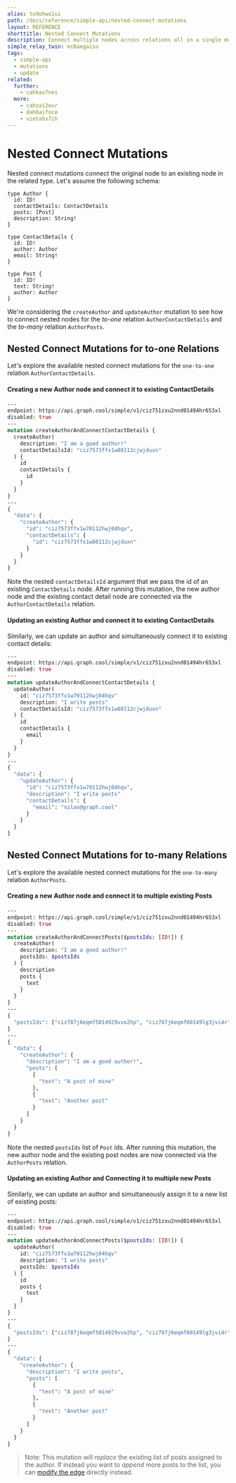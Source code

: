 ```yaml
---
alias: tu9ohwa1ui
path: /docs/reference/simple-api/nested-connect-mutations
layout: REFERENCE
shorttitle: Nested Connect Mutations
description: Connect multiple nodes across relations all in a single mutation.
simple_relay_twin: ec6aegaiso
tags:
  - simple-api
  - mutations
  - update
related:
  further:
    - cahkav7nei
  more:
    - cahzai2eur
    - dah6aifoce
    - vietahx7ih
---
```


# Nested Connect Mutations

Nested connect mutations connect the original node to an existing node in the related type.
Let's assume the following schema:

```idl
type Author {
  id: ID!
  contactDetails: ContactDetails
  posts: [Post]
  description: String!
}

type ContactDetails {
  id: ID!
  author: Author
  email: String!
}

type Post {
  id: ID!
  text: String!
  author: Author
}
```

We're considering the `createAuthor` and `updateAuthor` mutation to see how to connect nested nodes for the *to-one* relation `AuthorContactDetails` and the *to-many* relation `AuthorPosts`.

## Nested Connect Mutations for to-one Relations

Let's explore the available nested connect mutations for the `one-to-one` relation `AuthorContactDetails`.

#### Creating a new Author node and connect it to existing ContactDetails

```graphql
---
endpoint: https://api.graph.cool/simple/v1/ciz751zxu2nnd01494hr653xl
disabled: true
---
mutation createAuthorAndConnectContactDetails {
  createAuthor(
    description: "I am a good author!"
    contactDetailsId: "ciz7573ffx1w80112cjwjduxn"
  ) {
    id
    contactDetails {
      id
    }
  }
}
---
{
  "data": {
    "createAuthor": {
      "id": "ciz7573ffx1w70112hwj04hqv",
      "contactDetails": {
        "id": "ciz7573ffx1w80112cjwjduxn"
      }
    }
  }
}
```

Note the nested `contactDetailsId` argument that we pass the id of an existing `ContactDetails` node. After running this mutation, the new author node and the existing contact detail node are connected via the `AuthorContactDetails` relation.

#### Updating an existing Author and connect it to existing ContactDetails

Similarly, we can update an author and simultaneously connect it to existing contact details:

```graphql
---
endpoint: https://api.graph.cool/simple/v1/ciz751zxu2nnd01494hr653xl
disabled: true
---
mutation updateAuthorAndConnectContactDetails {
  updateAuthor(
    id: "ciz7573ffx1w70112hwj04hqv"
    description: "I write posts"
    contactDetailsId: "ciz7573ffx1w80112cjwjduxn"
  ) {
    id
    contactDetails {
      email
    }
  }
}
---
{
  "data": {
    "updateAuthor": {
      "id": "ciz7573ffx1w70112hwj04hqv",
      "description": "I write posts"
      "contactDetails": {
        "email": "nilan@graph.cool"
      }
    }
  }
}
```

## Nested Connect Mutations for to-many Relations

Let's explore the available nested connect mutations for the `one-to-many` relation `AuthorPosts`.

#### Creating a new Author node and connect it to multiple existing Posts

```graphql
---
endpoint: https://api.graph.cool/simple/v1/ciz751zxu2nnd01494hr653xl
disabled: true
---
mutation createAuthorAndConnectPosts($postsIds: [ID!]) {
  createAuthor(
    description: "I am a good author!"
    postsIds: $postsIds
  ) {
    description
    posts {
      text
    }
  }
}
---
{
  "postsIds": ["ciz787j6eqmf5014929vvo2hp", "ciz787j6eqmf60149lg3jvi4r"]
}
---
{
  "data": {
    "createAuthor": {
      "description": "I am a good author!",
      "posts": [
        {
          "text": "A post of mine"
        },
        {
          "text": "Another post"
        }
      ]
    }
  }
}
```

Note the nested `postsIds` list of `Post` ids. After running this mutation, the new author node and the existing post nodes are now connected via the `AuthorPosts` relation.

#### Updating an existing Author and Connecting it to multiple new Posts

Similarly, we can update an author and simultaneously assign it to a new list of existing posts:

```graphql
---
endpoint: https://api.graph.cool/simple/v1/ciz751zxu2nnd01494hr653xl
disabled: true
---
mutation updateAuthorAndConnectPosts($postsIds: [ID!]) {
  updateAuthor(
    id: "ciz7573ffx1w70112hwj04hqv"
    description: "I write posts"
    postsIds: $postsIds
  ) {
    id
    posts {
      text
    }
  }
}
---
{
  "postsIds": ["ciz787j6eqmf5014929vvo2hp", "ciz787j6eqmf60149lg3jvi4r"]
}
---
{
  "data": {
    "createAuthor": {
      "description": "I write posts",
      "posts": [
        {
          "text": "A post of mine"
        },
        {
          "text": "Another post"
        }
      ]
    }
  }
}
```

> Note: This mutation will *replace* the existing list of posts assigned to the author. If instead you want to *append* more posts to the list, you can [modify the edge](!alias-ofee7eseiy) directly instead.
